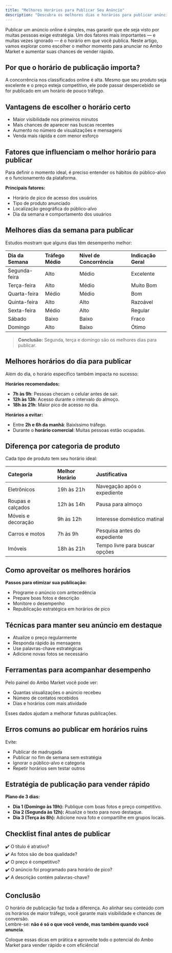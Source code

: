 ```yaml
---
title: "Melhores Horários para Publicar Seu Anúncio"
description: "Descubra os melhores dias e horários para publicar anúncios no Ambo Market e vender mais rápido."
---
```


Publicar um anúncio online é simples, mas garantir que ele seja visto por muitas pessoas exige estratégia. Um dos fatores mais importantes — e muitas vezes ignorado — é o horário em que você publica. Neste artigo, vamos explorar como escolher o melhor momento para anunciar no Ambo Market e aumentar suas chances de vender rápido.

## Por que o horário de publicação importa?

A concorrência nos classificados online é alta. Mesmo que seu produto seja excelente e o preço esteja competitivo, ele pode passar despercebido se for publicado em um horário de pouco tráfego.

## Vantagens de escolher o horário certo

- Maior visibilidade nos primeiros minutos
- Mais chances de aparecer nas buscas recentes
- Aumento no número de visualizações e mensagens
- Venda mais rápida e com menor esforço

## Fatores que influenciam o melhor horário para publicar

Para definir o momento ideal, é preciso entender os hábitos do público-alvo e o funcionamento da plataforma.

**Principais fatores:**

- Horário de pico de acesso dos usuários
- Tipo de produto anunciado
- Localização geográfica do público-alvo
- Dia da semana e comportamento dos usuários

## Melhores dias da semana para publicar

Estudos mostram que alguns dias têm desempenho melhor:

| Dia da Semana | Tráfego Médio | Nível de Concorrência | Indicação Geral |
|:-------------|:--------------|:---------------------|:----------------|
| Segunda-feira | Alto | Médio | Excelente |
| Terça-feira   | Alto | Médio | Muito Bom |
| Quarta-feira  | Médio | Médio | Bom |
| Quinta-feira  | Alto | Alto | Razoável |
| Sexta-feira   | Médio | Alto | Regular |
| Sábado        | Baixo | Baixo | Fraco |
| Domingo       | Alto | Baixo | Ótimo |

> **Conclusão:** Segunda, terça e domingo são os melhores dias para publicar.

## Melhores horários do dia para publicar

Além do dia, o horário específico também impacta no sucesso:

**Horários recomendados:**

- **7h às 9h**: Pessoas checam o celular antes de sair.
- **12h às 13h**: Acesso durante o intervalo do almoço.
- **18h às 21h**: Maior pico de acesso no dia.

**Horários a evitar:**

- Entre **2h e 6h da manhã**: Baixíssimo tráfego.
- Durante o **horário comercial**: Muitas pessoas estão ocupadas.

## Diferença por categoria de produto

Cada tipo de produto tem seu horário ideal:

| Categoria             | Melhor Horário | Justificativa                        |
|:-----------------------|:--------------|:-------------------------------------|
| Eletrônicos            | 19h às 21h     | Navegação após o expediente          |
| Roupas e calçados      | 12h às 14h     | Pausa para almoço                   |
| Móveis e decoração     | 9h às 12h      | Interesse doméstico matinal         |
| Carros e motos         | 7h às 9h       | Pesquisa antes do expediente        |
| Imóveis                | 18h às 21h     | Tempo livre para buscar opções      |

## Como aproveitar os melhores horários

**Passos para otimizar sua publicação:**

- Programe o anúncio com antecedência
- Prepare boas fotos e descrição
- Monitore o desempenho
- Republicação estratégica em horários de pico

## Técnicas para manter seu anúncio em destaque

- Atualize o preço regularmente
- Responda rápido às mensagens
- Use palavras-chave estratégicas
- Adicione novas fotos se necessário

## Ferramentas para acompanhar desempenho

Pelo painel do Ambo Market você pode ver:

- Quantas visualizações o anúncio recebeu
- Número de contatos recebidos
- Dias e horários com mais atividade

Esses dados ajudam a melhorar futuras publicações.

## Erros comuns ao publicar em horários ruins

Evite:

- Publicar de madrugada
- Publicar no fim de semana sem estratégia
- Ignorar o público-alvo e categoria
- Repetir horários sem testar outros

## Estratégia de publicação para vender rápido

**Plano de 3 dias:**

- **Dia 1 (Domingo às 19h):** Publique com boas fotos e preço competitivo.
- **Dia 2 (Segunda às 12h):** Atualize o texto para novo destaque.
- **Dia 3 (Terça às 8h):** Adicione nova foto e compartilhe em grupos locais.

## Checklist final antes de publicar

✔️ O título é atrativo?  
✔️ As fotos são de boa qualidade?  
✔️ O preço é competitivo?  
✔️ O anúncio foi programado para horário de pico?  
✔️ A descrição contém palavras-chave?

## Conclusão

O horário de publicação faz toda a diferença. Ao alinhar seu conteúdo com os horários de maior tráfego, você garante mais visibilidade e chances de conversão.  
Lembre-se: **não é só o que você vende, mas também quando você anuncia**.

Coloque essas dicas em prática e aproveite todo o potencial do Ambo Market para vender rápido e com eficiência!
